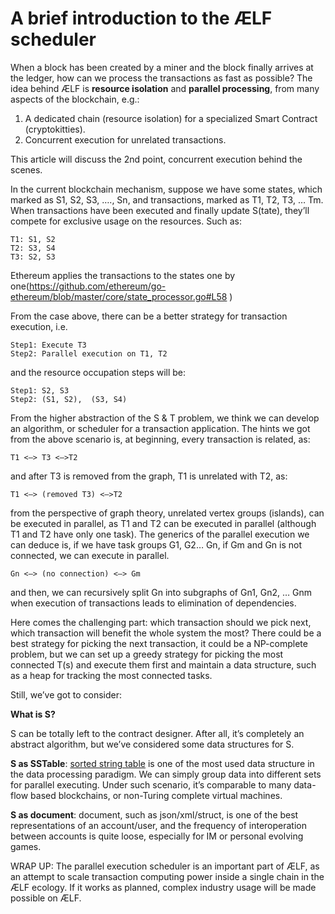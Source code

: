 # A brief introduction to the ÆLF scheduler

When a block has been created by a miner and the block finally arrives at the ledger, how can we process the transactions as fast as possible? The idea behind ÆLF is **resource isolation** and **parallel processing**, from many aspects of the blockchain, e.g.:

1.	A dedicated chain (resource isolation) for a specialized Smart Contract (cryptokitties).
2.	Concurrent execution for unrelated transactions.

This article will discuss the 2nd point, concurrent execution behind the scenes.

In the current blockchain mechanism, suppose we have some states, which marked as S1, S2, S3, …., Sn, and transactions, marked as T1, T2, T3, … Tm. When transactions have been executed and finally update S(tate), they’ll compete for exclusive usage on the resources.
Such as:

```
T1: S1, S2
T2: S3, S4
T3: S2, S3
```

Ethereum applies the transactions to the states one by one(https://github.com/ethereum/go-ethereum/blob/master/core/state_processor.go#L58 )

From the case above, there can be a better strategy for transaction execution, i.e.

```
Step1: Execute T3
Step2: Parallel execution on T1, T2
```

and the resource occupation steps will be:

```
Step1: S2, S3
Step2: (S1, S2),  (S3, S4)
```

From the higher abstraction of the S & T problem, we think we can develop an algorithm, or scheduler for a transaction application.
The hints we got from the above scenario is, at beginning, every transaction is related, as:

`T1 <—> T3 <—>T2`

and after T3 is removed from the graph, T1 is unrelated with T2, as:

`T1 <—> (removed T3) <—>T2`

from the perspective of graph theory, unrelated vertex groups (islands), can be executed in parallel, as T1 and T2 can be executed in parallel (although T1 and T2 have only one task). The generics of the parallel execution we can deduce is, if we have task groups G1, G2… Gn, if Gm and Gn is not connected, we can execute in parallel.

`Gn <—> (no connection) <—> Gm`

and then, we can recursively split Gn into subgraphs of Gn1, Gn2, … Gnm when execution of transactions leads to elimination of dependencies.

Here comes the challenging part: which transaction should we pick next, which transaction will benefit the whole system the most? There could be a best strategy for picking the next transaction, it could be a NP-complete problem, but we can set up a greedy strategy for picking the most connected T(s) and execute them first and maintain a data structure, such as a heap for tracking the most connected tasks.

Still, we’ve got to consider:

**What is S?**

S can be totally left to the contract designer. After all, it’s completely an abstract algorithm, but we’ve considered some data structures for S.

**S as SSTable**: [sorted string table](https://en.wikipedia.org/wiki/Bigtable) is one of the most used data structure in the data processing paradigm. We can simply group data into different sets for parallel executing. Under such scenario, it’s comparable to many data-flow based blockchains, or non-Turing complete virtual machines.

**S as document**: document, such as json/xml/struct, is one of the best representations of an account/user, and the frequency of interoperation between accounts is quite loose, especially for IM or personal evolving games.

WRAP UP: The parallel execution scheduler is an important part of ÆLF, as an attempt to scale transaction computing power inside a single chain in the ÆLF ecology. If it works as planned, complex industry usage will be made possible on ÆLF.

